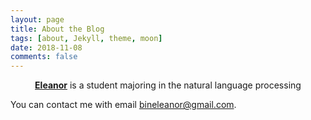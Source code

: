 ```yaml
---
layout: page
title: About the Blog
tags: [about, Jekyll, theme, moon]
date: 2018-11-08
comments: false
---
```

    
<center><a href="http://bineleanor.github.io/Moon"><b>Eleanor</b></a> is a student majoring in the natural language processing</center>

You can contact me with email bineleanor@gmail.com.

